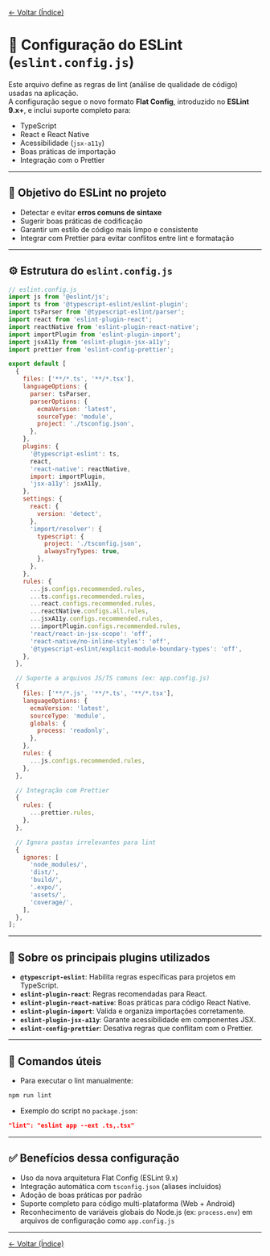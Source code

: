 <!-- markdownlint-disable-next-line MD041 -->
[← Voltar (Índice)](../index.md)

# 🧪 Configuração do ESLint (`eslint.config.js`)

Este arquivo define as regras de lint (análise de qualidade de código) usadas na aplicação.  
A configuração segue o novo formato **Flat Config**, introduzido no **ESLint 9.x+**, e inclui suporte completo para:

- TypeScript
- React e React Native
- Acessibilidade (`jsx-a11y`)
- Boas práticas de importação
- Integração com o Prettier

---

## 🧩 Objetivo do ESLint no projeto

- Detectar e evitar **erros comuns de sintaxe**
- Sugerir boas práticas de codificação
- Garantir um estilo de código mais limpo e consistente
- Integrar com Prettier para evitar conflitos entre lint e formatação

---

## ⚙️ Estrutura do `eslint.config.js`

```js
// eslint.config.js
import js from '@eslint/js';
import ts from '@typescript-eslint/eslint-plugin';
import tsParser from '@typescript-eslint/parser';
import react from 'eslint-plugin-react';
import reactNative from 'eslint-plugin-react-native';
import importPlugin from 'eslint-plugin-import';
import jsxA11y from 'eslint-plugin-jsx-a11y';
import prettier from 'eslint-config-prettier';

export default [
  {
    files: ['**/*.ts', '**/*.tsx'],
    languageOptions: {
      parser: tsParser,
      parserOptions: {
        ecmaVersion: 'latest',
        sourceType: 'module',
        project: './tsconfig.json',
      },
    },
    plugins: {
      '@typescript-eslint': ts,
      react,
      'react-native': reactNative,
      import: importPlugin,
      'jsx-a11y': jsxA11y,
    },
    settings: {
      react: {
        version: 'detect',
      },
      'import/resolver': {
        typescript: {
          project: './tsconfig.json',
          alwaysTryTypes: true,
        },
      },
    },
    rules: {
      ...js.configs.recommended.rules,
      ...ts.configs.recommended.rules,
      ...react.configs.recommended.rules,
      ...reactNative.configs.all.rules,
      ...jsxA11y.configs.recommended.rules,
      ...importPlugin.configs.recommended.rules,
      'react/react-in-jsx-scope': 'off',
      'react-native/no-inline-styles': 'off',
      '@typescript-eslint/explicit-module-boundary-types': 'off',
    },
  },

  // Suporte a arquivos JS/TS comuns (ex: app.config.js)
  {
    files: ['**/*.js', '**/*.ts', '**/*.tsx'],
    languageOptions: {
      ecmaVersion: 'latest',
      sourceType: 'module',
      globals: {
        process: 'readonly',
      },
    },
    rules: {
      ...js.configs.recommended.rules,
    },
  },

  // Integração com Prettier
  {
    rules: {
      ...prettier.rules,
    },
  },

  // Ignora pastas irrelevantes para lint
  {
    ignores: [
      'node_modules/',
      'dist/',
      'build/',
      '.expo/',
      'assets/',
      'coverage/',
    ],
  },
];
```

---

## 🔎 Sobre os principais plugins utilizados

- **`@typescript-eslint`**: Habilita regras específicas para projetos em TypeScript.
- **`eslint-plugin-react`**: Regras recomendadas para React.
- **`eslint-plugin-react-native`**: Boas práticas para código React Native.
- **`eslint-plugin-import`**: Valida e organiza importações corretamente.
- **`eslint-plugin-jsx-a11y`**: Garante acessibilidade em componentes JSX.
- **`eslint-config-prettier`**: Desativa regras que conflitam com o Prettier.

---

## 🧪 Comandos úteis

- Para executar o lint manualmente:

```bash
npm run lint
```

- Exemplo do script no `package.json`:

```json
"lint": "eslint app --ext .ts,.tsx"
```

---

## ✅ Benefícios dessa configuração

- Uso da nova arquitetura Flat Config (ESLint 9.x)
- Integração automática com `tsconfig.json` (aliases incluídos)
- Adoção de boas práticas por padrão
- Suporte completo para código multi-plataforma (Web + Android)
- Reconhecimento de variáveis globais do Node.js (ex: `process.env`) em arquivos de configuração como `app.config.js`

---

[← Voltar (Índice)](../index.md)
